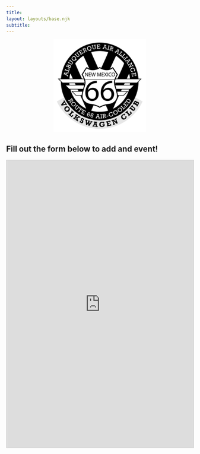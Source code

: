 ```yaml
---
title:
layout: layouts/base.njk
subtitle: 
---
```

<p align="center">
<img src="./images/aaavwlogo.png" width="250" height="250">

## Fill out the form below to add and event!
<iframe class="airtable-embed" src="https://airtable.com/embed/shrgeQM3RwHwklHjN?backgroundColor=red" frameborder="0" onmousewheel="" width="100%" height="775" style="background: transparent; border: 1px solid #ccc;"></iframe>
</p>
